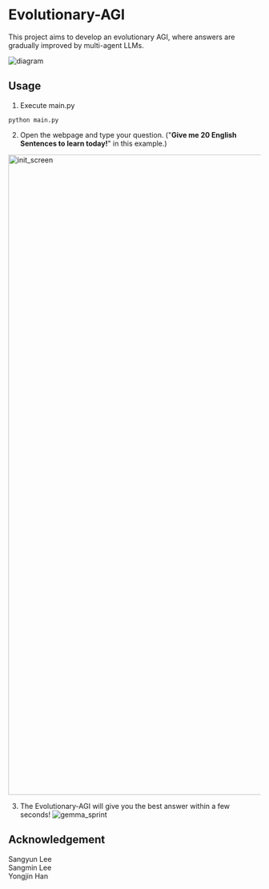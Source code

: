 # Evolutionary-AGI
This project aims to develop an evolutionary AGI, where answers are gradually improved by multi-agent LLMs.

![diagram](https://github.com/user-attachments/assets/0004d5b8-b117-4813-a9bb-84810a968e6e)

## Usage
1. Execute main.py
```
python main.py
```

2. Open the webpage and type your question. ("**Give me 20 English Sentences to learn today!**" in this example.)
<img width="1280" alt="init_screen" src="https://github.com/user-attachments/assets/30f274f8-f6c7-4461-ba3c-ebaba454a126">


3. The Evolutionary-AGI will give you the best answer within a few seconds!
![gemma_sprint](https://github.com/user-attachments/assets/ee9ef32b-3546-4e70-9ea7-18e875c8db8b)

## Acknowledgement
Sangyun Lee\
Sangmin Lee\
Yongjin Han